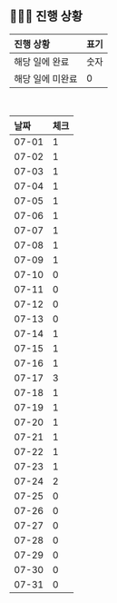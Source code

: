 ## 🧑🏻‍💻 진행 상황

| 진행 상황            | 표기  |
|:-----------------|:----|
| 해당 일에 완료      | 숫자   |
| 해당 일에 미완료    | 0   |



<br>

| 날짜  | 체크 |
|:------|:----|
| 07-01 | 1 |
| 07-02 | 1 |
| 07-03 | 1 |
| 07-04 | 1 |
| 07-05 | 1 |
| 07-06 | 1 |
| 07-07 | 1 |
| 07-08 | 1 |
| 07-09 | 1 |
| 07-10 | 0 |
| 07-11 | 0 |
| 07-12 | 0 |
| 07-13 | 0 |
| 07-14 | 1 |
| 07-15 | 1 |
| 07-16 | 1 |
| 07-17 | 3 |
| 07-18 | 1 |
| 07-19 | 1 |
| 07-20 | 1 |
| 07-21 | 1 |
| 07-22 | 1 |
| 07-23 | 1 |
| 07-24 | 2 |
| 07-25 | 0 |
| 07-26 | 0 |
| 07-27 | 0 |
| 07-28 | 0 |
| 07-29 | 0 |
| 07-30 | 0 |
| 07-31 | 0 |
